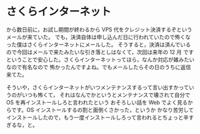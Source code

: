 # さくらインターネット

から数日前に，お試し期間が終わるから VPS 代をクレジット決済するぞというメールが来ていた。
でも，決済自体は申し込んだ日に行われていたので怖くなった僕はさくらインターネットにメールした。
そうすると，決済は済んでいるので今回はメールで来たみたいな引き落としはなくて，次回は来年の 12 月
ですということで安心した。さくらインターネットってほら，なんか対応が雑みたいなので有名なので
怖かったんですよね。でもメールしたらその日のうちに返信来てた。

そういや，さくらインターネットがいつメンテナンスするって言い出すかっていうのがいつも怖くて，
それはなんでかというとメンテナンスで壊されて自分で OS を再インストールしろと言われたという
おそろしい話を Web でよく見るからです。OS インストールするの割と面倒くさかった，というか
かなり苦労してインストールしたので，もう一度インストールしろって言われるとちょっと辛すぎるな，と。
